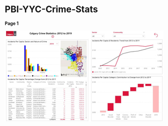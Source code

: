 # PBI-YYC-Crime-Stats

**Page 1**

![alt text](https://github.com/aaronmkwong/PBI-YYC-Crime-Stats/blob/main/PBY_YYC_Crime_Stats.JPG)
